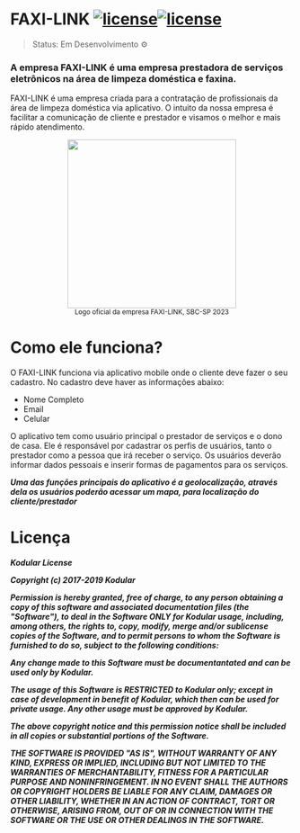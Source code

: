 # FAXI-LINK [![license](https://img.shields.io/badge/license-Apache%202.0-blue.svg)](http://www.apache.org/licenses/LICENSE-2.0)[![license](https://img.shields.io/badge/license-Kodular-orange)](https://github.com/Kodular/BlocklyMessages/blob/master/LICENSE)

> Status: Em Desenvolvimento ⚙️

### A empresa FAXI-LINK é uma empresa prestadora de serviços eletrônicos na área de limpeza doméstica e faxina.

 FAXI-LINK é uma empresa criada para a contratação de profissionais da área de limpeza doméstica via aplicativo. O intuito da nossa empresa é facilitar a comunicação de cliente e prestador e visamos o melhor e mais rápido atendimento.

<div align="center">
<img src="https://user-images.githubusercontent.com/128197299/228958590-61fdd161-ccb9-4db9-b222-6c4a10464625.jpg" width="300px" />
</div>

  <div align="center">
    <sub>Logo oficial da empresa FAXI-LINK, SBC-SP 2023</sub>
  </div>

# Como ele funciona?
O FAXI-LINK funciona via aplicativo mobile onde o cliente deve fazer o seu cadastro.
No cadastro deve haver as informações abaixo:

* Nome Completo 
* Email 
* Celular 

O aplicativo tem como usuário principal o prestador de serviços e o dono de casa. Ele é responsável por cadastrar os perfis de usuários, tanto o prestador como a pessoa que irá receber o serviço. Os usuários deverão informar dados pessoais e inserir formas de pagamentos para os serviços.

***Uma das funções principais do aplicativo é a geolocalização, através dela os usuários poderão acessar um mapa, para localização do cliente/prestador***

# Licença

***Kodular License***

***Copyright (c) 2017-2019 Kodular***

***Permission is hereby granted, free of charge, to any person obtaining a copy
of this software and associated documentation files (the "Software"), to deal
in the Software ONLY for Kodular usage, including, among others, the rights
to, copy, modify, merge and/or sublicense copies of the Software, and to permit
persons to whom the Software is furnished to do so, subject to the following conditions:***

***Any change made to this Software must be documentantated and can be used only by
Kodular.***

***The usage of this Software is RESTRICTED to Kodular only; except in case of
development in benefit of Kodular, which then can be used for private usage.
Any other usage must be approved by Kodular.***

***The above copyright notice and this permission notice shall be included in all
copies or substantial portions of the Software.***

***THE SOFTWARE IS PROVIDED "AS IS", WITHOUT WARRANTY OF ANY KIND, EXPRESS OR
IMPLIED, INCLUDING BUT NOT LIMITED TO THE WARRANTIES OF MERCHANTABILITY,
FITNESS FOR A PARTICULAR PURPOSE AND NONINFRINGEMENT. IN NO EVENT SHALL THE
AUTHORS OR COPYRIGHT HOLDERS BE LIABLE FOR ANY CLAIM, DAMAGES OR OTHER
LIABILITY, WHETHER IN AN ACTION OF CONTRACT, TORT OR OTHERWISE, ARISING FROM,
OUT OF OR IN CONNECTION WITH THE SOFTWARE OR THE USE OR OTHER DEALINGS IN THE
SOFTWARE.***

